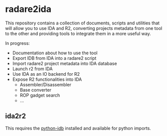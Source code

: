 # radare2ida

This repository contains a collection of documents, scripts
and utilities that will allow you to use IDA and R2, converting
projects metadata from one tool to the other and providing
tools to integrate them in a more useful way.

In progress:

* Documentation about how to use the tool
* Export IDB from IDA into a radare2 script
* Import radare2 project metadata into IDA database
* Launch r2 from IDA
* Use IDA as an IO backend for R2
* Expose R2 functionalities into IDA
  * Assembler/Disassembler
  * Base converter
  * ROP gadget search
  * ...

## ida2r2

This requires the [python-idb](https://github.com/williballenthin/python-idb) installed
and available for python imports.
